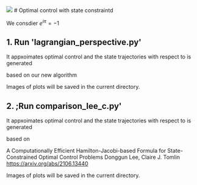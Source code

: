 <img src="https://render.githubusercontent.com/render/math?math=e^{i \pi} = -1">
# Optimal control with state constraintd

We consdier $e^{i \pi} = -1$

## 1. Run 'lagrangian_perspective.py'

It appxoimates optimal control and the state trajectories with respect to is generated

based on our new algorithm

Images of plots will be saved in the current directory.

## 2. ;Run comparison_lee_c.py'

It appxoimates optimal control and the state trajectories with respect to is generated 

based on

A Computationally Efficient Hamilton-Jacobi-based Formula for State-Constrained Optimal Control Problems
Donggun Lee, Claire J. Tomlin
https://arxiv.org/abs/2106.13440

Images of plots will be saved in the current directory.
